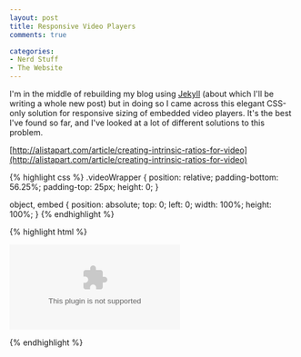 ```yaml
---
layout: post
title: Responsive Video Players
comments: true

categories: 
- Nerd Stuff
- The Website
---
```


I'm in the middle of rebuilding my blog using [Jekyll](http://jekyllrb.com) (about which I'll be writing a whole new post) but in doing so I came across this elegant CSS-only solution for responsive sizing of embedded video players.  It's the best I've found so far, and I've looked at a lot of different solutions to this problem.

[http://alistapart.com/article/creating-intrinsic-ratios-for-video](http://alistapart.com/article/creating-intrinsic-ratios-for-video)

{% highlight css %}
.videoWrapper {
	position: relative;
	padding-bottom: 56.25%;
	padding-top: 25px;
	height: 0;
}

object,
embed {
	position: absolute;
	top: 0;
	left: 0;
	width: 100%;
	height: 100%;
}
{% endhighlight %}

{% highlight html %}

<div class="videoWrapper">
	<object data="..." type="...">
		<embed src="..." type="...">
	</object>
</div>

{% endhighlight %}
